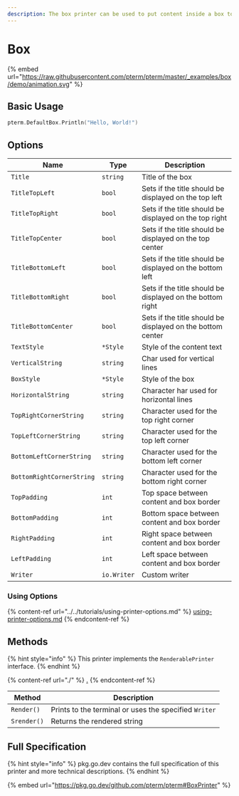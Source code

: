 ```yaml
---
description: The box printer can be used to put content inside a box to highlight it
---
```


# Box

{% embed url="https://raw.githubusercontent.com/pterm/pterm/master/_examples/box/demo/animation.svg" %}

## Basic Usage

```go
pterm.DefaultBox.Println("Hello, World!")
```

## Options

| Name                      | Type        | Description                                                |
| ------------------------- | ----------- | ---------------------------------------------------------- |
| `Title`                   | `string`    | Title of the box                                           |
| `TitleTopLeft`            | `bool`      | Sets if the title should be displayed on the top left      |
| `TitleTopRight`           | `bool`      | Sets if the title should be displayed on the top right     |
| `TitleTopCenter`          | `bool`      | Sets if the title should be displayed on the top center    |
| `TitleBottomLeft`         | `bool`      | Sets if the title should be displayed on the bottom left   |
| `TitleBottomRight`        | `bool`      | Sets if the title should be displayed on the bottom right  |
| `TitleBottomCenter`       | `bool`      | Sets if the title should be displayed on the bottom center |
| `TextStyle`               | `*Style`    | Style of the content text                                  |
| `VerticalString`          | `string`    | Char used for vertical lines                               |
| `BoxStyle`                | `*Style`    | Style of the box                                           |
| `HorizontalString`        | `string`    | Character har used for horizontal lines                    |
| `TopRightCornerString`    | `string`    | Character used for the top right corner                    |
| `TopLeftCornerString`     | `string`    | Character used for the top left corner                     |
| `BottomLeftCornerString`  | `string`    | Character used for the bottom left corner                  |
| `BottomRightCornerString` | `string`    | Character used for the bottom right corner                 |
| `TopPadding`              | `int`       | Top space between content and box border                   |
| `BottomPadding`           | `int`       | Bottom space between content and box border                |
| `RightPadding`            | `int`       | Right space between content and box border                 |
| `LeftPadding`             | `int`       | Left space between content and box border                  |
| `Writer`                  | `io.Writer` | Custom writer                                              |

### Using Options

{% content-ref url="../../tutorials/using-printer-options.md" %}
[using-printer-options.md](../../tutorials/using-printer-options.md)
{% endcontent-ref %}

## Methods

{% hint style="info" %}
This printer implements the `RenderablePrinter` interface.
{% endhint %}

{% content-ref url="./" %}
[.](./)
{% endcontent-ref %}

| Method      | Description                                           |
| ----------- | ----------------------------------------------------- |
| `Render()`  | Prints to the terminal or uses the specified `Writer` |
| `Srender()` | Returns the rendered string                           |

## Full Specification

{% hint style="info" %}
pkg.go.dev contains the full specification of this printer and more technical descriptions.
{% endhint %}

{% embed url="https://pkg.go.dev/github.com/pterm/pterm#BoxPrinter" %}
